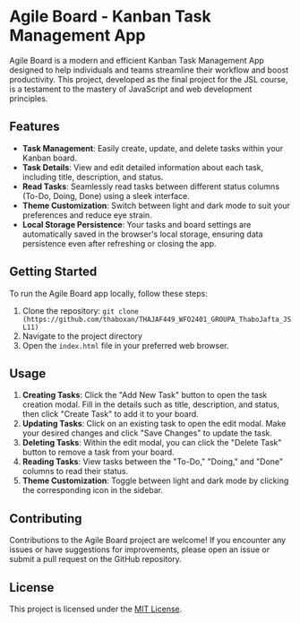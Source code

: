 # Agile Board - Kanban Task Management App

Agile Board is a modern and efficient Kanban Task Management App designed to help individuals and teams streamline their workflow and boost productivity. This project, developed as the final project for the JSL course, is a testament to the mastery of JavaScript and web development principles.

## Features

- **Task Management**: Easily create, update, and delete tasks within your Kanban board.
- **Task Details**: View and edit detailed information about each task, including title, description, and status.
- **Read Tasks**: Seamlessly read tasks between different status columns (To-Do, Doing, Done) using a sleek interface.
- **Theme Customization**: Switch between light and dark mode to suit your preferences and reduce eye strain.
- **Local Storage Persistence**: Your tasks and board settings are automatically saved in the browser's local storage, ensuring data persistence even after refreshing or closing the app.

## Getting Started

To run the Agile Board app locally, follow these steps:

1. Clone the repository: `git clone (https://github.com/thaboxan/THAJAF449_WFO2401_GROUPA_ThaboJafta_JSL11)`
2. Navigate to the project directory
3. Open the `index.html` file in your preferred web browser.

## Usage

1. **Creating Tasks**: Click the "Add New Task" button to open the task creation modal. Fill in the details such as title, description, and status, then click "Create Task" to add it to your board.
2. **Updating Tasks**: Click on an existing task to open the edit modal. Make your desired changes and click "Save Changes" to update the task.
3. **Deleting Tasks**: Within the edit modal, you can click the "Delete Task" button to remove a task from your board.
4. **Reading Tasks**: View tasks between the "To-Do," "Doing," and "Done" columns to read their status.
5. **Theme Customization**: Toggle between light and dark mode by clicking the corresponding icon in the sidebar.

## Contributing

Contributions to the Agile Board project are welcome! If you encounter any issues or have suggestions for improvements, please open an issue or submit a pull request on the GitHub repository.

## License

This project is licensed under the [MIT License](LICENSE).

